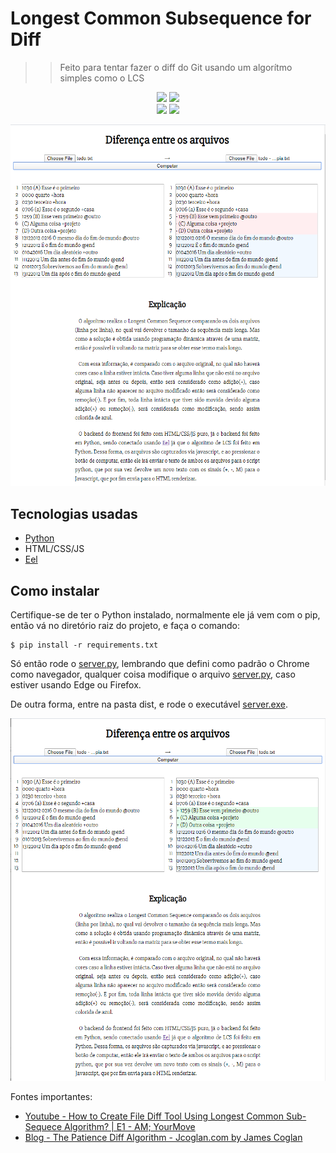 # Longest Common Subsequence for Diff

>> Feito para tentar fazer o diff do Git usando um algorítmo simples como o LCS

<p align=center>
    <img src="https://img.shields.io/badge/-Python-black?style=flat&logo=python">
    <img src="https://img.shields.io/badge/-Javascript-black?style=flat&logo=javascript">
    <br>
    <img src="https://img.shields.io/badge/Eel-v0.12.3-blue">
    <img src="https://img.shields.io/badge/PyInstaller-4.0.dev-yellow">
</p>

![demo](.github/primeira.png)

## Tecnologias usadas

- [Python](https://www.python.org/)
- HTML/CSS/JS
- [Eel](https://github.com/samuelhwilliams/Eel)

## Como instalar

Certifique-se de ter o Python instalado, normalmente ele já vem com o pip, então vá no diretório raiz do projeto, e faça o comando:

``` shell
$ pip install -r requirements.txt
```

Só então rode o [server.py](./server.py), lembrando que defini como padrão o Chrome como navegador, qualquer coisa modifique o arquivo [server.py](./server.py), caso estiver usando Edge ou Firefox.

De outra forma, entre na pasta dist, e rode o executável [server.exe](./dist/server.exe).

![add](.github/segunda.png)

Fontes importantes:
  - [Youtube - How to Create File Diff Tool Using Longest Common Sub-Sequece Algorithm? | E1 - AM; YourMove](https://www.youtube.com/watch?v=KuHaX3_Fn8g)
  - [Blog - The Patience Diff Algorithm - Jcoglan.com by James Coglan](https://blog.jcoglan.com/2017/09/19/the-patience-diff-algorithm/)